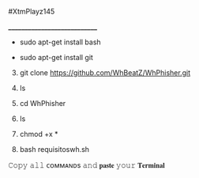 #XtmPlayz145 

**___________________________**

- sudo apt-get install bash  

- sudo apt-get install git  

3. git clone https://github.com/WhBeatZ/WhPhisher.git 

4. ls 

5. cd WhPhisher 

6. ls 

7. chmod +x *

8. bash requisitoswh.sh

𝙲𝚘𝚙𝚢 𝚊𝚕𝚕 ᴄᴏᴍᴍᴀɴᴅs 𝚊𝚗𝚍 𝐩𝐚𝐬𝐭𝐞 𝚢𝚘𝚞𝚛 𝐓𝐞𝐫𝐦𝐢𝐧𝐚𝐥
